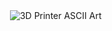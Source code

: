<img>


<img src="https://cdn.shopify.com/s/files/1/2525/8632/products/91IYWv3iHKL._SL1500_1024x1024@2x.jpg?v=1527381787" alt="3D Printer ASCII Art">
